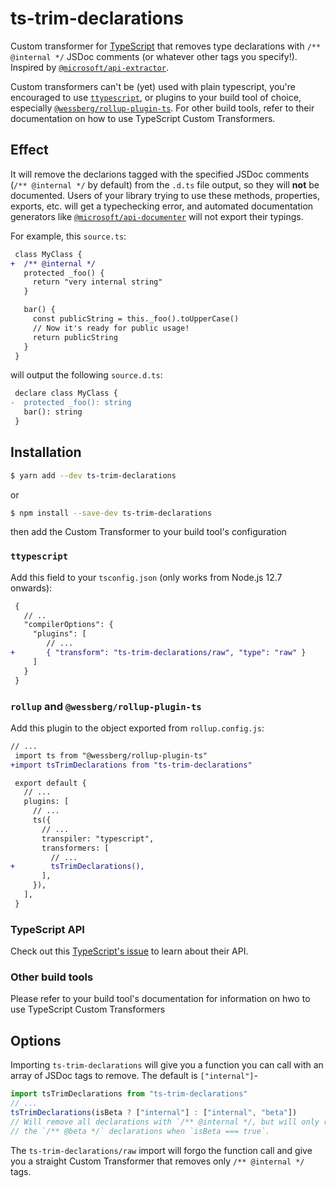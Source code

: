 # ts-trim-declarations

Custom transformer for [TypeScript](https://www.typescriptlang.org/) that
removes type declarations with `/** @internal */` JSDoc comments (or whatever
other tags you specify!). Inspired by
[`@microsoft/api-extractor`](https://api-extractor.com/).

Custom transformers can't be (yet) used with plain typescript, you're encouraged
to use [`ttypescript`](https://github.com/cevek/ttypescript), or plugins to your
build tool of choice, especially
[`@wessberg/rollup-plugin-ts`](https://github.com/wessberg/rollup-plugin-ts).
For other build tools, refer to their documentation on how to use TypeScript
Custom Transformers.

## Effect

It will remove the declarions tagged with the specified JSDoc comments
(`/** @internal */` by default) from the `.d.ts` file output, so they will
**not** be documented. Users of your library trying to use these methods,
properties, exports, etc. will get a typechecking error, and automated
documentation generators like
[`@microsoft/api-documenter`](https://github.com/microsoft/rushstack/tree/master/apps/api-documenter)
will not export their typings.

For example, this `source.ts`:

```patch
 class MyClass {
+  /** @internal */
   protected _foo() {
     return "very internal string"
   }

   bar() {
     const publicString = this._foo().toUpperCase()
     // Now it's ready for public usage!
     return publicString
   }
 }
```

will output the following `source.d.ts`:

```patch
 declare class MyClass {
-  protected _foo(): string
   bar(): string
 }
```

## Installation

```sh
$ yarn add --dev ts-trim-declarations
```

or

```sh
$ npm install --save-dev ts-trim-declarations
```

then add the Custom Transformer to your build tool's configuration

### `ttypescript`

Add this field to your `tsconfig.json` (only works from Node.js 12.7 onwards):

```patch
 {
   // ..
   "compilerOptions": {
     "plugins": [
        // ...
+       { "transform": "ts-trim-declarations/raw", "type": "raw" }
     ]
   }
 }
```

### `rollup` and `@wessberg/rollup-plugin-ts`

Add this plugin to the object exported from `rollup.config.js`:

```patch
// ...
 import ts from "@wessberg/rollup-plugin-ts"
+import tsTrimDeclarations from "ts-trim-declarations"

 export default {
   // ...
   plugins: [
     // ...
     ts({
       // ...
       transpiler: "typescript",
       transformers: [
         // ...
+        tsTrimDeclarations(),
       ],
     }),
   ],
 }
```

### TypeScript API

Check out this
[TypeScript's issue](https://github.com/Microsoft/TypeScript/pull/13940) to
learn about their API.

### Other build tools

Please refer to your build tool's documentation for information on hwo to use
TypeScript Custom Transformers

## Options

Importing `ts-trim-declarations` will give you a function you can call with an
array of JSDoc tags to remove. The default is `["internal"]`-

```js
import tsTrimDeclarations from "ts-trim-declarations"
// ...
tsTrimDeclarations(isBeta ? ["internal"] : ["internal", "beta"])
// Will remove all declarations with `/** @internal */, but will only remove
// the `/** @beta */` declarations when `isBeta === true`.
```

The `ts-trim-declarations/raw` import will forgo the function call and give you
a straight Custom Transformer that removes only `/** @internal */` tags.
